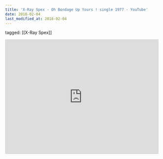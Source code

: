 ```yaml
---
title: 'X-Ray Spex - Oh Bondage Up Yours ! single 1977 - YouTube'
date: 2018-02-04
last_modified_at: 2018-02-04
---
```

tagged: [[X-Ray Spex]]
<iframe allow="accelerometer; autoplay; clipboard-write; encrypted-media; gyroscope; picture-in-picture" allowfullscreen="" frameborder="0" height="375" id="youtube_iframe" src="https://www.youtube.com/embed/aTfgWegud7o?feature=oembed&amp;enablejsapi=1&amp;origin=https://safe.txmblr.com&amp;wmode=opaque" width="500"></iframe>